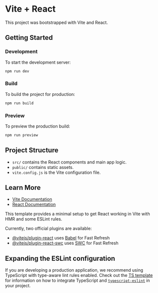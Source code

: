 # Vite + React

This project was bootstrapped with Vite and React.

## Getting Started

### Development

To start the development server:

```bash
npm run dev
```

### Build

To build the project for production:

```bash
npm run build
```

### Preview

To preview the production build:

```bash
npm run preview
```

## Project Structure

- `src/` contains the React components and main app logic.
- `public/` contains static assets.
- `vite.config.js` is the Vite configuration file.

## Learn More

- [Vite Documentation](https://vitejs.dev/)
- [React Documentation](https://react.dev/)

This template provides a minimal setup to get React working in Vite with HMR and some ESLint rules.

Currently, two official plugins are available:

- [@vitejs/plugin-react](https://github.com/vitejs/vite-plugin-react/blob/main/packages/plugin-react) uses [Babel](https://babeljs.io/) for Fast Refresh
- [@vitejs/plugin-react-swc](https://github.com/vitejs/vite-plugin-react/blob/main/packages/plugin-react-swc) uses [SWC](https://swc.rs/) for Fast Refresh

## Expanding the ESLint configuration

If you are developing a production application, we recommend using TypeScript with type-aware lint rules enabled. Check out the [TS template](https://github.com/vitejs/vite/tree/main/packages/create-vite/template-react-ts) for information on how to integrate TypeScript and [`typescript-eslint`](https://typescript-eslint.io) in your project.
